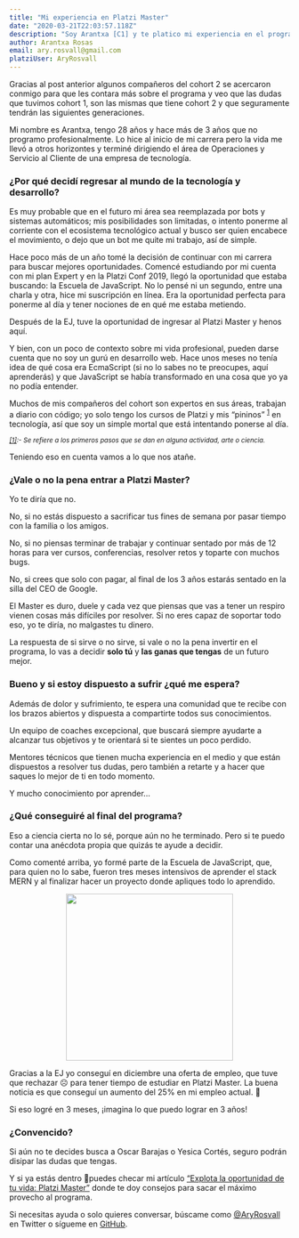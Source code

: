 ```yaml
---
title: "Mi experiencia en Platzi Master"
date: "2020-03-21T22:03:57.118Z"
description: "Soy Arantxa [C1] y te platico mi experiencia en el programa, si aún no estás seguro de qué haces aquí."
author: Arantxa Rosas
email: ary.rosvall@gmail.com
platziUser: AryRosvall
---
```


Gracias al post anterior algunos compañeros del cohort 2 se acercaron conmigo para que les contara más sobre el programa y veo que las dudas que tuvimos cohort 1, son las mismas que tiene cohort 2 y que seguramente tendrán las siguientes generaciones.

Mi nombre es Arantxa, tengo 28 años y hace más de 3 años que no programo profesionalmente. Lo hice al inicio de mi carrera pero la vida me llevó a otros horizontes y terminé dirigiendo el área de Operaciones y Servicio al Cliente de una empresa de tecnología.

### ¿Por qué decidí regresar al mundo de la tecnología y desarrollo?

Es muy probable que en el futuro mi área sea reemplazada por bots y sistemas automáticos; mis posibilidades son limitadas, o intento ponerme al corriente con el ecosistema tecnológico actual y busco ser quien encabece el movimiento, o dejo que un bot me quite mi trabajo, así de simple.

Hace poco más de un año tomé la decisión de continuar con mi carrera para buscar mejores oportunidades. Comencé estudiando por mi cuenta con mi plan Expert y en la Platzi Conf 2019, llegó la oportunidad que estaba buscando: la Escuela de JavaScript. No lo pensé ni un segundo, entre una charla y otra, hice mi suscripción en línea. Era la oportunidad perfecta para ponerme al día y tener nociones de en qué me estaba metiendo.

Después de la EJ, tuve la oportunidad de ingresar al Platzi Master y henos aquí.

Y bien, con un poco de contexto sobre mi vida profesional, pueden darse cuenta que no soy un gurú en desarrollo web. Hace unos meses no tenía idea de qué cosa era EcmaScript (si no lo sabes no te preocupes, aquí aprenderás) y que JavaScript se había transformado en una cosa que yo ya no podía entender.

Muchos de mis compañeros del cohort son expertos en sus áreas, trabajan a diario con código; yo solo tengo los cursos de Platzi y mis “pininos” <sup>[1](#fn1)</sup> en tecnología, así que soy un simple mortal que está intentando ponerse al día.

*<sup><a name="fn1" href="https://www.academia.org.mx/espin/respuestas/item/pininos">[1]</a>:- Se refiere a los primeros pasos que se dan en alguna actividad, arte o ciencia.
</sup>*

Teniendo eso en cuenta vamos a lo que nos atañe.

### ¿Vale o no la pena entrar a Platzi Master?

Yo te diría que no.

No, si no estás dispuesto a sacrificar tus fines de semana por pasar tiempo con la familia o los amigos.

No, si no piensas terminar de trabajar y continuar sentado por más de 12 horas para ver cursos, conferencias, resolver retos y toparte con muchos bugs.

No, si crees que solo con pagar, al final de los 3 años estarás sentado en la silla del CEO de Google.

El Master es duro, duele y cada vez que piensas que vas a tener un respiro vienen cosas más difíciles por resolver. Si no eres capaz de soportar todo eso, yo te diría, no malgastes tu dinero.

La respuesta de si sirve o no sirve, si vale o no la pena invertir en el programa, lo vas a decidir **solo tú** y **las ganas que tengas** de un futuro mejor.

### Bueno y si estoy dispuesto a sufrir ¿qué me espera?

Además de dolor y sufrimiento, te espera una comunidad que te recibe con los brazos abiertos y dispuesta a compartirte todos sus conocimientos.

Un equipo de coaches excepcional, que buscará siempre ayudarte a alcanzar tus objetivos y te orientará si te sientes un poco perdido.

Mentores técnicos que tienen mucha experiencia en el medio y que están dispuestos a resolver tus dudas, pero también a retarte y a hacer que saques lo mejor de ti en todo momento.

Y mucho conocimiento por aprender...

### ¿Qué conseguiré al final del programa?

Eso a ciencia cierta no lo sé, porque aún no he terminado. Pero si te puedo contar una anécdota propia que quizás te ayude a decidir.

Como comenté arriba, yo formé parte de la Escuela de JavaScript, que, para quien no lo sabe, fueron tres meses intensivos de aprender el stack MERN y al finalizar hacer un proyecto donde apliques todo lo aprendido.

<p align="center">
  <img src="https://i.imgur.com/xfXxG97.jpg?1" width="300">
</p>

Gracias a la EJ yo conseguí en diciembre una oferta de empleo, que tuve que rechazar ☹️ para tener tiempo de estudiar en Platzi Master. La buena noticia es que conseguí un aumento del 25% en mi empleo actual. 🤑 

Si eso logré en 3 meses, ¡imagina lo que puedo lograr en 3 años!

### ¿Convencido?

Si aún no te decides busca a Oscar Barajas o Yesica Cortés, seguro podrán disipar las dudas que tengas.

Y si ya estás dentro 💪puedes checar mi artículo [“Explota la oportunidad de tu vida: Platzi Master”](https://platzimaster.github.io/2020/2103-Explota-la-oportunidad-de-tu-vida/) donde te doy consejos para sacar el máximo provecho al programa.

Si necesitas ayuda o solo quieres conversar, búscame como [@AryRosvall](https://twitter.com/AryRosvall) en Twitter o sígueme en [GitHub](https://github.com/AryRosvall).
